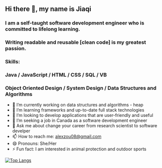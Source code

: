 ## Hi there 👋, my name is Jiaqi

### I am a self-taught software development engineer who is committed to lifelong learning.
### Writing readable and reusable [clean code] is my greatest passion. 

### Skills: 
### Java / JavaScript / HTML / CSS / SQL / VB
### Object Oriented Design / System Design / Data Structures and Algorithms 

- 🔭 I’m currently working on data structures and algorithms - heap
- 🌱 I’m learning frameworks and up-to-date full stack technologies 
- 👯 I’m looking to develop applications that are user-friendly and useful
- 🤔 I’m seeking a job in Canada as a software development engineer
- 💬 Ask me about change your career from research scientist to software develper
- 📫 How to reach me: alexzou08@gmail.com
- 😄 Pronouns: She/Her 
- ⚡ Fun fact: I am interested in animal protection and outdoor sports

[![Top Langs](https://github-readme-stats.vercel.app/api/top-langs/?username=alexzou08&layout=compact&theme=radical)](https://github.com/anuraghazra/github-readme-stats)

<!---
alexzou08/alexzou08 is a ✨ special ✨ repository because its `README.md` (this file) appears on your GitHub profile.
You can click the Preview link to take a look at your changes.
--->
